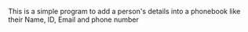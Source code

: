 This is a simple program to add a person's details into a phonebook like their Name, ID, Email and phone number
